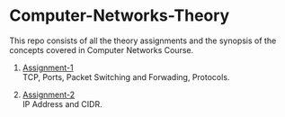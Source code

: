 # Computer-Networks-Theory
This repo consists of all the theory assignments and the synopsis of the concepts covered in Computer Networks Course.

1. <a href="https://github.com/atharvaswami/Computer-Networks-Theory/tree/main/Assignment-1">Assignment-1</a><br>
  TCP, Ports, Packet Switching and Forwading, Protocols.
  
2. <a href="https://github.com/atharvaswami/Computer-Networks-Theory/tree/main/Assignment-2">Assignment-2</a><br>
  IP Address and CIDR.
